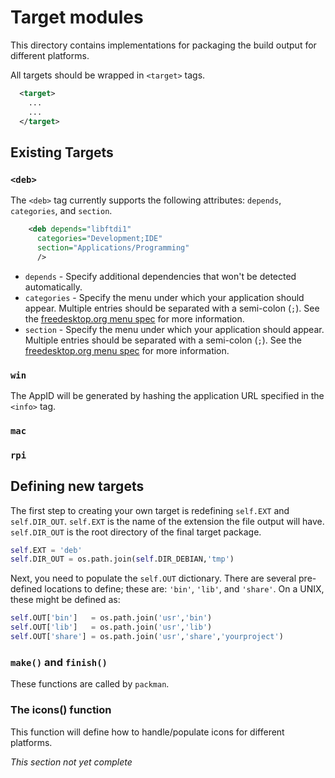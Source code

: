 # Target modules

This directory contains implementations for packaging the build output
for different platforms.

All targets should be wrapped in `<target>` tags.

```xml
  <target>
    ...
    ...
  </target>
```

## Existing Targets

### `<deb>`

The `<deb>` tag currently supports the following attributes: `depends`, `categories`, and `section`.

```xml
    <deb depends="libftdi1"
      categories="Development;IDE"
      section="Applications/Programming"
      />
```

 * `depends` - Specify additional dependencies that won't be detected automatically.
 * `categories` - Specify the menu under which your application should appear. Multiple entries should be separated with a semi-colon (`;`). See the [freedesktop.org menu spec](http://standards.freedesktop.org/menu-spec/latest/apa.html) for more information.
 * `section` - Specify the menu under which your application should appear. Multiple entries should be separated with a semi-colon (`;`). See the [freedesktop.org menu spec](http://standards.freedesktop.org/menu-spec/latest/apa.html) for more information.

### `win`

The AppID will be generated by hashing the application URL specified in the `<info>` tag.

### `mac`

### `rpi`

## Defining new targets

The first step to creating your own target is redefining
`self.EXT` and `self.DIR_OUT`. `self.EXT` is the name
of the extension the file output will have. `self.DIR_OUT`
is the root directory of the final target package.

```python
self.EXT = 'deb'
self.DIR_OUT = os.path.join(self.DIR_DEBIAN,'tmp')
```

Next, you need to populate the `self.OUT` dictionary.
There are several pre-defined locations to define; these
are: `'bin'`, `'lib'`, and `'share'`. On a UNIX, these
might be defined as:

```python
self.OUT['bin']   = os.path.join('usr','bin')
self.OUT['lib']   = os.path.join('usr','lib')
self.OUT['share'] = os.path.join('usr','share','yourproject')
```

### `make()` and `finish()`

These functions are called by `packman`.

### The icons() function

This function will define how to handle/populate icons for different platforms.

*This section not yet complete*
